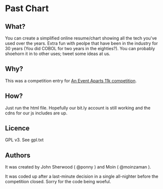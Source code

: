 <h1>Past Chart</h1>

<h2>What?</h2>
<p>You can create a simplified online resume/chart showing all the tech you've used over the years.  Extra fun with peolpe that have been in the industry for 30 years (You did COBOL for two years in the eighties?).  You can probably shoehorn it in to other uses; tweet some ideas at us.</p>

<h2>Why?</h2>
<p>This was a competition entry for <a href="http://10k.aneventapart.com/">An Event Aparts 11k competition</a>.</p>

<h2>How?</h2>
<p>Just run the html file. Hopefully our bit.ly account is still working and the cdns for our js includes are up.

<h2>Licence</h2>
<p>GPL v3.  See gpl.txt</p>

<h2>Authors</h2>
<p>It was created by John Sherwood ( @ponny ) and Moin ( @moinzaman ).</p>

<p>It was coded up after a last-minute decision in a single all-nighter before the competition closed.  Sorry for the code being woeful.</p>
